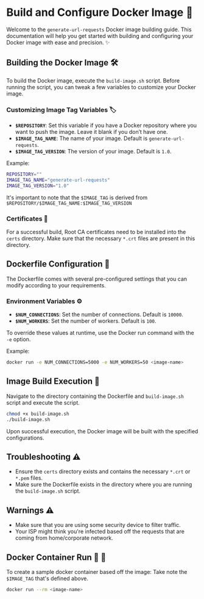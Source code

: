# Build and Configure Docker Image :whale:

Welcome to the `generate-url-requests` Docker image building guide. This documentation will help you get started with building and configuring your Docker image with ease and precision. :sparkles:

## Building the Docker Image :hammer_and_wrench:

To build the Docker image, execute the `build-image.sh` script. Before running the script, you can tweak a few variables to customize your Docker image.

### Customizing Image Tag Variables :label:

- **`$REPOSITORY`**: Set this variable if you have a Docker repository where you want to push the image. Leave it blank if you don’t have one.
- **`$IMAGE_TAG_NAME`**: The name of your image. Default is `generate-url-requests`.
- **`$IMAGE_TAG_VERSION`**: The version of your image. Default is `1.0`.

Example:

```bash
REPOSITORY=""
IMAGE_TAG_NAME="generate-url-requests"
IMAGE_TAG_VERSION="1.0"
```

It's important to note that the `$IMAGE_TAG` is derived from `$REPOSITORY/$IMAGE_TAG_NAME:$IMAGE_TAG_VERSION`

### Certificates :closed_lock_with_key:

For a successful build, Root CA certificates need to be installed into the `certs` directory. Make sure that the necessary `*.crt` files are present in this directory.

## Dockerfile Configuration :page_with_curl:

The Dockerfile comes with several pre-configured settings that you can modify according to your requirements.

### Environment Variables :gear:

- **`$NUM_CONNECTIONS`**: Set the number of connections. Default is `10000`.
- **`$NUM_WORKERS`**: Set the number of workers. Default is `100`.

To override these values at runtime, use the Docker run command with the `-e` option.

Example:

```bash
docker run -e NUM_CONNECTIONS=5000 -e NUM_WORKERS=50 <image-name>
```

## Image Build Execution :rocket:

Navigate to the directory containing the Dockerfile and `build-image.sh` script and execute the script.

```bash
chmod +x build-image.sh
./build-image.sh
```

Upon successful execution, the Docker image will be built with the specified configurations.


## Troubleshooting :warning:

- Ensure the `certs` directory exists and contains the necessary `*.crt` or `*.pem` files.
- Make sure the Dockerfile exists in the directory where you are running the `build-image.sh` script.


## Warnings :warning:
- Make sure that you are using some security device to filter traffic.
- Your ISP might think you're infected based off the requests that are coming from home/corporate network.

## Docker Container Run :rocket: :whale:
To create a sample docker container based off the image:
Take note the `$IMAGE_TAG` that's defined above.


```bash
docker run --rm <image-name>
```
